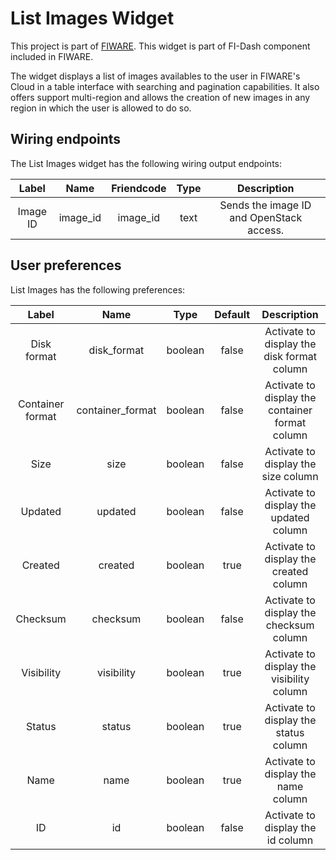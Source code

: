 # List Images Widget

This project is part of [FIWARE](https://www.fiware.org/). This widget is part of FI-Dash component included in FIWARE.

The widget displays a list of images availables to the user in FIWARE's Cloud in a table interface with searching and pagination capabilities. It also offers support multi-region and allows the creation of new images in any region in which the user is allowed to do so.


## Wiring endpoints

The List Images widget has the following wiring output endpoints:

|Label|Name|Friendcode|Type|Description|
|:--:|:--:|:--:|:--:|:--:|
|Image ID|image_id|image_id|text|Sends the image ID and OpenStack access.|


## User preferences

List Images has the following preferences:

|Label|Name|Type|Default|Description|
|:--:|:--:|:--:|:--:|:--:|
|Disk format|disk_format|boolean|false|Activate to display the disk format column|
|Container format|container_format|boolean|false|Activate to display the container format column|
|Size|size|boolean|false|Activate to display the size column|
|Updated|updated|boolean|false|Activate to display the updated column|
|Created|created|boolean|true|Activate to display the created column|
|Checksum|checksum|boolean|false|Activate to display the checksum column|
|Visibility|visibility|boolean|true|Activate to display the visibility column|
|Status|status|boolean|true|Activate to display the status column|
|Name|name|boolean|true|Activate to display the name column|
|ID|id|boolean|false|Activate to display the id column|
